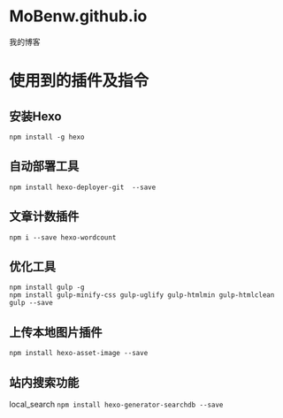 # MoBenw.github.io
我的博客

# 使用到的插件及指令

## 安装Hexo
`npm install -g hexo`

## 自动部署工具

`npm install hexo-deployer-git  --save`

## 文章计数插件
`npm i --save hexo-wordcount`

## 优化工具

```
npm install gulp -g
npm install gulp-minify-css gulp-uglify gulp-htmlmin gulp-htmlclean gulp --save
```

## 上传本地图片插件

`npm install hexo-asset-image --save`

## 站内搜索功能

local_search
`npm install hexo-generator-searchdb --save`
